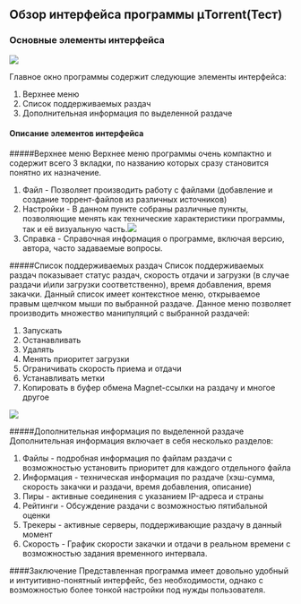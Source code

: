 ## Обзор интерфейса программы µTorrent(Тест)

### Основные элементы интерфейса

![](http://s017.radikal.ru/i408/1312/cd/c68cf1928dba.png)

Главное окно программы содержит следующие элементы интерфейса:

1. Верхнее меню
2. Список поддерживаемых раздач
3. Дополнительная информация по выделенной раздаче

#### Описание элементов интерфейса
#####Верхнее меню
Верхнее меню программы очень компактно и содержит всего 3 вкладки, по названию которых сразу становится понятно их назначение.

1. Файл - Позволяет производить работу с файлами (добавление и создание торрент-файлов из различных источников)
2. Настройки - В данном пункте собраны различные пункты, позволяющие менять как технические характеристики программы, так и её визуальную часть.![](http://s005.radikal.ru/i210/1312/10/ff5ef7297fa5.png)
3. Справка - Справочная информация о программе, включая версию, автора, часто задаваемые вопросы.

#####Список поддерживаемых раздач
Список поддерживаемых раздач показывает статус раздач, скорость отдачи и загрузки (в случае раздачи и\или загрузки соответственно), время добавления, время закачки.
Данный список имеет контекстное меню, открываемое правым щелчком мыши по выбранной раздаче. Данное меню позволяет производить множество манипуляций с выбранной раздачей:

1. Запускать
2. Останавливать
3. Удалять
4. Менять приоритет загрузки
5. Ограничивать скорость приема и отдачи
6. Устанавливать метки
7. Копировать в буфер обмена Magnet-ссылки на раздачу и многое другое

![](http://s004.radikal.ru/i207/1312/67/22e80f5950db.png)

#####Дополнительная информация по выделенной раздаче
Дополнительная информация включает в себя несколько разделов:

1. Файлы - подробная информация по файлам раздачи с возможностью установить приоритет для каждого отдельного файла
2. Информация - техническая информация по раздаче (хэш-сумма, скорость закачки и раздачи, время добавления, описание)
3. Пиры - активные соединения с указанием IP-адреса и страны
4. Рейтинги - Обсуждение раздачи с возможностью пятибальной оценки
5. Трекеры - активные серверы, поддерживающие раздачу в данный момент
6. Скорость - График скорости закачки и отдачи в реальном времени с возможностью задания временного интервала.


####Заключение
Представленная программа имеет довольно удобный и интуитивно-понятный интерфейс, без необходимости, однако с возможностью более тонкой настройки под нужды пользователя.
